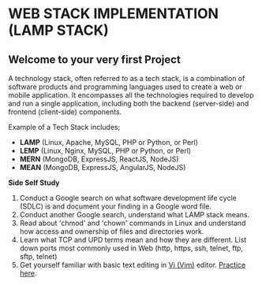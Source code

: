 # WEB STACK IMPLEMENTATION (LAMP STACK)
## Welcome to your very first Project

A technology stack, often referred to as a tech stack, is a combination of software products and programming languages used to create a web or mobile application. It encompasses all the technologies required to develop and run a single application, including both the backend (server-side) and frontend (client-side) components.

Example of a Tech Stack includes;

* **LAMP** (Linux, Apache, MySQL, PHP or Python, or Perl)
* **LEMP** (Linux, Nginx, MySQL, PHP or Python, or Perl)
* **MERN** (MongoDB, ExpressJS, ReactJS, NodeJS)
* **MEAN** (MongoDB, ExpressJS, AngularJS, NodeJS)

**Side Self Study**

1. Conduct a Google search on what software development life cycle (SDLC) is and document your finding in a Google word file.
2. Conduct another Google search, understand what LAMP stack means.
3. Read about 'chmod' and 'chown' commands in Linux and understand how access and ownership of files and directories work.
4. Learn what TCP and UPD terms mean and how they are different. List down ports most commonly used in Web (http, https, ssh, telnet, ftp, sftp, telnet)
5. Get yourself familiar with basic text editing in [Vi (Vim)](https://www.vim.org/) editor. [Practice here](https://openvim.com/).

